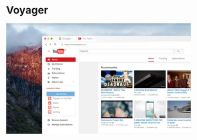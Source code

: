 
# Voyager
![alt text](https://raw.githubusercontent.com/GuillaumeBadi/Voyager/master/screen.png "Screen")
